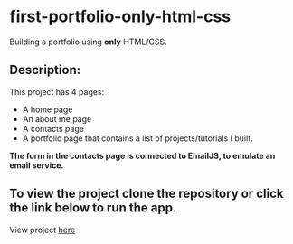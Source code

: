 # first-portfolio-only-html-css
Building a portfolio using **only** HTML/CSS.
## Description:
This project has 4 pages:
- A home page
- An about me page
- A contacts page
- A portfolio page that contains a list of projects/tutorials I built.

**The form in the contacts page is connected to EmailJS, to emulate an email service.**

  ## To view the project clone the repository or click the link below to run the app.


 View project [here](https://portfolio-354da.firebaseapp.com)
